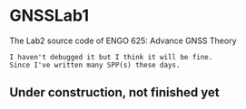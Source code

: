 # GNSSLab1
The Lab2 source code of ENGO 625: Advance GNSS Theory

```
I haven't debugged it but I think it will be fine.
Since I've written many SPP(s) these days. 
```
## Under construction, not finished yet
